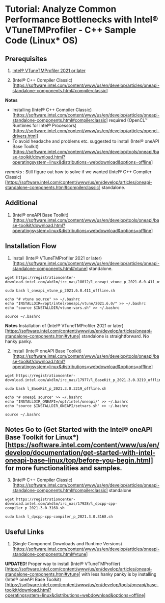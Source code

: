 # Tutorial: Analyze Common Performance Bottlenecks with Intel® VTuneTMProfiler - C++ Sample Code (Linux* OS)

## Prerequisites

1. [Intel® VTuneTMProfiler 2021 or later](https://software.intel.com/content/www/us/en/develop/articles/oneapi-standalone-components.html#vtune)

2. (Intel® C++ Compiler Classic)[https://software.intel.com/content/www/us/en/develop/articles/oneapi-standalone-components.html#compilerclassic]

**Notes**
- Installing (Intel® C++ Compiler Classic)[https://software.intel.com/content/www/us/en/develop/articles/oneapi-standalone-components.html#compilerclassic] required (OpenCL™ Runtimes for Intel® Processors)[https://software.intel.com/content/www/us/en/develop/articles/opencl-drivers.html]
- To avoid headache and problems etc. suggested to install (Intel® oneAPI Base Toolkit)[https://software.intel.com/content/www/us/en/develop/tools/oneapi/base-toolkit/download.html?operatingsystem=linux&distributions=webdownload&options=offline]

*remarks* : Still figure out how to solve if we wanted (Intel® C++ Compiler Classic)[https://software.intel.com/content/www/us/en/develop/articles/oneapi-standalone-components.html#compilerclassic] standalone.

## Additional

1. (Intel® oneAPI Base Toolkit)[https://software.intel.com/content/www/us/en/develop/tools/oneapi/base-toolkit/download.html?operatingsystem=linux&distributions=webdownload&options=offline]

## Installation Flow
1. Install (Intel® VTuneTMProfiler 2021 or later)[https://software.intel.com/content/www/us/en/develop/articles/oneapi-standalone-components.html#vtune] standalone.

```
wget https://registrationcenter-download.intel.com/akdlm/irc_nas/18012/l_oneapi_vtune_p_2021.6.0.411_offline.sh

sudo bash l_oneapi_vtune_p_2021.6.0.411_offline.sh

echo "# vtune source" >> ~/.bashrc
echo "INSTALLDIR=/opt/intel/oneapi/vtune/2021.6.0/" >> ~/.bashrc
echo "source $INSTALLDIR/vtune-vars.sh" >> ~/.bashrc

source ~/.bashrc
```

**Notes** Installation of (Intel® VTuneTMProfiler 2021 or later)[https://software.intel.com/content/www/us/en/develop/articles/oneapi-standalone-components.html#vtune] standalone is straightforward. No hanky panky.

2. Install (Intel® oneAPI Base Toolkit)[https://software.intel.com/content/www/us/en/develop/tools/oneapi/base-toolkit/download.html?operatingsystem=linux&distributions=webdownload&options=offline]

```
wget https://registrationcenter-download.intel.com/akdlm/irc_nas/17977/l_BaseKit_p_2021.3.0.3219_offline.sh

sudo bash l_BaseKit_p_2021.3.0.3219_offline.sh

echo "# oneapi source" >> ~/.bashrc
echo "INSTALLDIR_ONEAPI=/opt/intel/oneapi/" >> ~/.bashrc
echo "source $INSTALLDIR_ONEAPI/setvars.sh" >> ~/.bashrc

source ~/.bashrc
```

**Notes** Go to (Get Started with the Intel® oneAPI Base Toolkit for Linux*)[https://software.intel.com/content/www/us/en/develop/documentation/get-started-with-intel-oneapi-base-linux/top/before-you-begin.html] for more functionalities and samples.
- 

3. (Intel® C++ Compiler Classic)[https://software.intel.com/content/www/us/en/develop/articles/oneapi-standalone-components.html#compilerclassic] standalone

```
wget https://registrationcenter-download.intel.com/akdlm/irc_nas/17928/l_dpcpp-cpp-compiler_p_2021.3.0.3168.sh

sudo bash l_dpcpp-cpp-compiler_p_2021.3.0.3168.sh
```

## Useful Links
1. (Single Component Downloads and Runtime Versions)[https://software.intel.com/content/www/us/en/develop/articles/oneapi-standalone-components.html#vtune]


**UPDATED!**
Proper way to install (Intel® VTuneTMProfiler)[https://software.intel.com/content/www/us/en/develop/articles/oneapi-standalone-components.html#vtune] with less hanky panky is by installing (Intel® oneAPI Base Toolkit)[https://software.intel.com/content/www/us/en/develop/tools/oneapi/base-toolkit/download.html?operatingsystem=linux&distributions=webdownload&options=offline]

